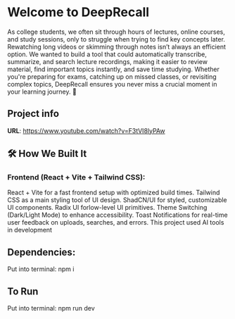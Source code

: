 # Welcome to DeepRecall
As college students, we often sit through hours of lectures, online courses, and study sessions, only to struggle when trying to find key concepts later. Rewatching long videos or skimming through notes isn’t always an efficient option.
We wanted to build a tool that could automatically transcribe, summarize, and search lecture recordings, making it easier to review material, find important topics instantly, and save time studying. Whether you're preparing for exams, catching up on missed classes, or revisiting complex topics, DeepRecall ensures you never miss a crucial moment in your learning journey. 🚀

## Project info

**URL**: https://www.youtube.com/watch?v=F3tVI8lyPAw

## 🛠 How We Built It
### Frontend (React + Vite + Tailwind CSS):
React + Vite for a fast frontend setup with optimized build times.
Tailwind CSS as a main styling tool of UI design.
ShadCN/UI for styled, customizable UI components.
Radix UI forlow-level UI primitives.
Theme Switching (Dark/Light Mode) to enhance accessibility.
Toast Notifications for real-time user feedback on uploads, searches, and errors.
This project used AI tools in development

## Dependencies:
Put into terminal: npm i

## To Run
Put into terminal: npm run dev